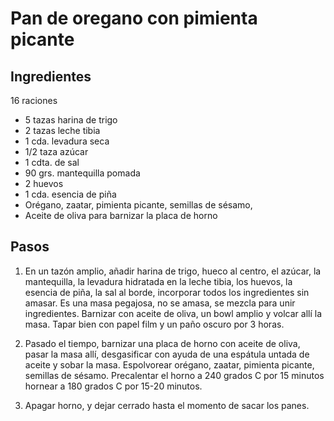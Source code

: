 # Pan de oregano con pimienta picante #

## Ingredientes ##

16 raciones

* 5 tazas harina de trigo
* 2 tazas leche tibia
* 1 cda. levadura seca
* 1/2 taza azúcar
* 1 cdta. de sal
* 90 grs. mantequilla pomada
* 2 huevos
* 1 cda. esencia de piña
* Orégano, zaatar, pimienta picante, semillas de sésamo,
* Aceite de oliva para barnizar la placa de horno

## Pasos ##

1. En un tazón amplio, añadir harina de trigo, hueco al centro, el azúcar, la mantequilla, la levadura hidratada en la leche tibia, los huevos, la esencia de piña, la sal al borde, incorporar todos los ingredientes sin amasar. Es una masa pegajosa, no se amasa, se mezcla para unir ingredientes. Barnizar con aceite de oliva, un bowl amplio y volcar allí la masa. Tapar bien con papel film y un paño oscuro por 3 horas.

2. Pasado el tiempo, barnizar una placa de horno con aceite de oliva, pasar la masa allí, desgasificar con ayuda de una espátula untada de aceite y sobar la masa. Espolvorear orégano, zaatar, pimienta picante, semillas de sésamo. Precalentar el horno a 240 grados C por 15 minutos hornear a 180 grados C por 15-20 minutos.

3. Apagar horno, y dejar cerrado hasta el momento de sacar los panes. 